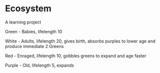 # Ecosystem
A learning project 

Green - Babies, lifelength 10

White - Adults, lifelength 20, gives birth, absorbs purples to lower age and produce immediate 2 Greens

Red - Enraged, lifelength 10, gobbles greens to expand and age faster

Purple - Old, lifelength 5, expands
